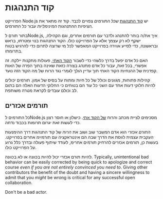# קוד התנהגות

הפרוייקט Node.js יש [קוד התנהגות](https://github.com/nodejs/admin/blob/master/CODE_OF_CONDUCT.md) *שכל התורמים* צפויים לכבד. קוד זה מתאר את הציפיות ההתנהגות *המינימליות* עבור כל התורמים.

בתור תורם לNode.js, איך את/ה בוחר להתנהג ולדבר עם תורמים אחרים, וגם הקהילה, ישקף לא רק עצמך אלא על הפרוייקט כולו. הקוד התנהגות בנוי ומטרתו, בראש ובראשונה, כדי לסייע אווירה בפרוייקט המאפשר לכל מי שרוצה לתרום כדי להרגיש בטוח בתרומתו.

האם כל אדם יפעלֹ בדרך כלשהי כדי לשבור [הקוד האתי](https://github.com/nodejs/admin/blob/master/CODE_OF_CONDUCT.md), פעולות מתקנות יילקח. זה אפשרי, בכל זאת, עבור כל אדם *מתנהג* בצורה כזאת שאינה בתוך הפרה של האות קפדנית של ההנחיות הקוד האתי תוך עדיין הולך לגמרי נגד הרוח של מה הקוד הזה נועד.

קהילות פתוחות, מגוונים וכולל של כל חיות ומתות על בסיס של אמון. תורמים יכולים להיות חלוקי דעות אחד עם השני כל עוד הם בטוחים כי החלוקי הדעות האלה הם בתום לב וכולם עובדים לקראת מטרה משותפת.

## תורמים אכזרים

כל התורמים לNode.js מסכימים לציית מכתב והרוח [של הקוד אתי](https://github.com/nodejs/admin/blob/master/CODE_OF_CONDUCT.md). כישלון או חוסר רצון כדי לעשות זאת יגרום תרומות בכבוד נדחה.

*התורם אכזרי* הוא אדם המשבר שוב ושוב את *הרוח* של קוד התנהגות דרך ההימנעות העקבית עצמית לווסת את הדרך שבה הם אינטראקציה עם תורמײַמ אחרים בפרוייקט. בעשות כן, תורמים אכזרים להרחיק תורמים אחרימ, לעודד שיתוף פעולה ובדרך כלל גרוע על הפרוייקט כולו.

להיות תורם אכזרי יכול להיות בכוונה או לא בכוונה. Typically, unintentional bad behavior can be easily corrected by being quick to apologize and correct course *even if you are not entirely convinced you need to*. Giving other contributors the benefit of the doubt and having a sincere willingness to admit that you *might* be wrong is critical for any successful open collaboration.

Don't be a bad actor.